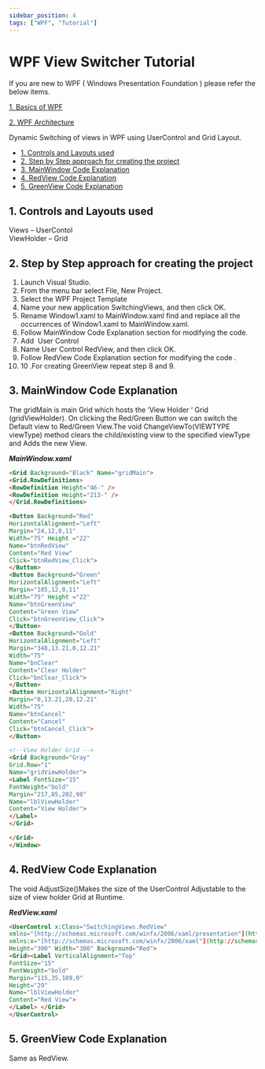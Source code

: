 ```yaml
---
sidebar_position: 4
tags: ["WPF", "Tutorial"]
---
```


# WPF View Switcher Tutorial

If you are new to WPF ( Windows Presentation Foundation ) please refer the below items.

[1. Basics of WPF](/blog/2012/07/01/wpf-basics)

[2. WPF Architecture](/blog/2012/07/01/wpf-architecture)

Dynamic Switching of views in WPF using UserControl and Grid Layout.

- [1. Controls and Layouts used](#1-controls-and-layouts-used)
- [2. Step by Step approach for creating the project](#2-step-by-step-approach-for-creating-the-project)
- [3. MainWindow Code Explanation](#3-mainwindow-code-explanation)
- [4. RedView Code Explanation](#4-redview-code-explanation)
- [5. GreenView Code Explanation](#5-greenview-code-explanation)

## 1. Controls and Layouts used

Views – UserContol  
ViewHolder – Grid

## 2. Step by Step approach for creating the project

1.  Launch Visual Studio.
2.  From the menu bar select File, New Project.
3.  Select the WPF Project Template
4.  Name your new application SwitchingViews, and then click OK.
5.  Rename Window1.xaml to MainWindow.xaml find and replace all the occurrences of Window1.xaml to MainWindow.xaml.
6.  Follow MainWindow Code Explanation section for modifying the code.
7.  Add  User Control
8.  Name User Control RedView, and then click OK.
9.  Follow RedView Code Explanation section for modifying the code .
10. 10 .For creating GreenView repeat step 8 and 9.

## 3. MainWindow Code Explanation

The gridMain is main Grid which hosts the ‘View Holder ‘ Grid (gridViewHolder). On clicking the Red/Green Button we can switch the Default view to Red/Green View.The void ChangeViewTo(VIEWTYPE viewType) method clears the child/existing view to the specified viewType and Adds the new View.

**_MainWindow.xaml_**

```html
<Grid Background="Black" Name="gridMain">
<Grid.RowDefinitions>
<RowDefinition Height="46-" />
<RowDefinition Height="213-" />
</Grid.RowDefinitions>

<Button Background="Red"
HorizontalAlignment="Left"
Margin="24,12,0,11"
Width="75" Height ="22"
Name="btnRedView"
Content="Red View"
Click="btnRedView_Click">
</Button>
<Button Background="Green"
HorizontalAlignment="Left"
Margin="105,12,0,11"
Width="75" Height ="22"
Name="btnGreenView"
Content="Green View"
Click="btnGreenView_Click">
</Button>
<Button Background="Gold"
HorizontalAlignment="Left"
Margin="348,13.21,0,12.21"
Width="75"
Name="bnClear"
Content="Clear Holder"
Click="bnClear_Click">
</Button>
<Button HorizontalAlignment="Right"
Margin="0,13.21,20,12.21"
Width="75"
Name="btnCancel"
Content="Cancel"
Click="btnCancel_Click">
</Button>

<!--View Holder Grid -->
<Grid Background="Gray"
Grid.Row="1"
Name="gridViewHolder">
<Label FontSize="15"
FontWeight="bold"
Margin="217,85,202,98"
Name="lblViewHolder"
Content="View Holder">
</Label>
</Grid>

</Grid>
</Window>
```

## 4. RedView Code Explanation

The void AdjustSize()Makes the size of the UserControl Adjustable to the size of view holder Grid at Runtime.

**_RedView.xaml_**

```html
<UserControl x:Class="SwitchingViews.RedView"
xmlns="[http://schemas.microsoft.com/winfx/2006/xaml/presentation"](http://schemas.microsoft.com/winfx/2006/xaml/presentation");
xmlns:x="[http://schemas.microsoft.com/winfx/2006/xaml"](http://schemas.microsoft.com/winfx/2006/xaml");
Height="300" Width="300" Background="Red">
<Grid><Label VerticalAlignment="Top"
FontSize="15"
FontWeight="bold"
Margin="115,35,109,0"
Height="29"
Name="lblViewHolder"
Content="Red View">
</Label> </Grid>
</UserControl>
```

## 5. GreenView Code Explanation

Same as RedView.
